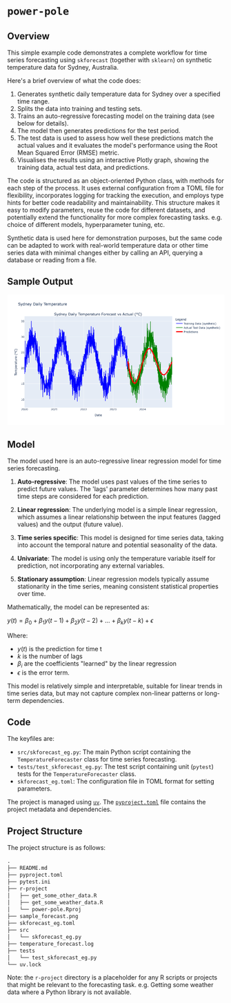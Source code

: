 # `power-pole`

## Overview

This simple example code demonstrates a complete workflow for time series forecasting using `skforecast` (together with `sklearn`) on synthetic temperature data for Sydney, Australia. 

Here's a brief overview of what the code does:

1. Generates synthetic daily temperature data for Sydney over a specified time range.
2. Splits the data into training and testing sets.
3. Trains an auto-regressive forecasting model on the training data (see below for details).
4. The model then generates predictions for the test period.
5. The test data is used to assess how well these predictions match the actual values and it evaluates the model's performance using the Root Mean Squared Error (RMSE) metric.
6. Visualises the results using an interactive Plotly graph, showing the training data, actual test data, and predictions.

The code is structured as an object-oriented Python class, with methods for each step of the process. It uses external configuration from a TOML file for flexibility, incorporates logging for tracking the execution, and employs type hints for better code readability and maintainability. This structure makes it easy to modify parameters, reuse the code for different datasets, and potentially extend the functionality for more complex forecasting tasks. e.g. choice of different models, hyperparameter tuning, etc.

Synthetic data is used here for demonstration purposes, but the same code can be adapted to work with real-world temperature data or other time series data with minimal changes either by calling an API, querying a database or reading from a file.

## Sample Output

![Sample temperature forecast](sample_forecast.png)

## Model

The model used here is an auto-regressive linear regression model for time series forecasting.

1. **Auto-regressive**: The model uses past values of the time series to predict future values. The 'lags' parameter determines how many past time steps are considered for each prediction.

2. **Linear regression**: The underlying model is a simple linear regression, which assumes a linear relationship between the input features (lagged values) and the output (future value).

3. **Time series specific**: This model is designed for time series data, taking into account the temporal nature and potential seasonality of the data.

4. **Univariate**: The model is using only the temperature variable itself for prediction, not incorporating any external variables.

5. **Stationary assumption**: Linear regression models typically assume stationarity in the time series, meaning consistent statistical properties over time.

Mathematically, the model can be represented as:

$y(t) = \beta_0 + \beta_1 y(t-1) + \beta_2 y(t-2) + ... + \beta_k y(t-k) + \epsilon$

Where:

- $y(t)$ is the prediction for time t
- $k$ is the number of lags
- $\beta_i$ are the coefficients "learned" by the linear regression
- $\epsilon$ is the error term.

This model is relatively simple and interpretable, suitable for linear trends in time series data, but may not capture complex non-linear patterns or long-term dependencies.

## Code

The keyfiles are:

- `src/skforecast_eg.py`: The main Python script containing the `TemperatureForecaster` class for time series forecasting.
- `tests/test_skforecast_eg.py`: The test script containing unit (`pytest`) tests for the `TemperatureForecaster` class.
- `skforecast_eg.toml`: The configuration file in TOML format for setting parameters.

The project is managed using [`uv`](https://docs.astral.sh/uv/). The [`pyproject.toml`](pyproject.toml) file contains the project metadata and dependencies.

## Project Structure

The project structure is as follows:

```
.
├── README.md
├── pyproject.toml
├── pytest.ini
├── r-project
│   ├── get_some_other_data.R
│   ├── get_some_weather_data.R
│   └── power-pole.Rproj
├── sample_forecast.png
├── skforecast_eg.toml
├── src
│   └── skforecast_eg.py
├── temperature_forecast.log
├── tests
│   └── test_skforecast_eg.py
└── uv.lock
```

Note: the `r-project` directory is a placeholder for any R scripts or projects that might be relevant to the forecasting task. e.g. Getting some weather data where a Python library is not available.